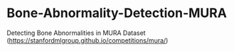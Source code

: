 # Bone-Abnormality-Detection-MURA


Detecting Bone Abnormalities in MURA Dataset (https://stanfordmlgroup.github.io/competitions/mura/)
